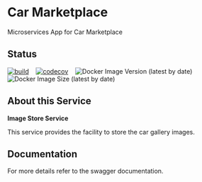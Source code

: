 # Car Marketplace

Microservices App for Car Marketplace

## Status

[![build](https://github.com/geekymon2/carmarketplace-imgstore-svc/actions/workflows/build.yml/badge.svg)](https://github.com/geekymon2/carmarketplace-imgstore-svc/actions/workflows/build.yml) &nbsp;&nbsp; [![codecov](https://codecov.io/gh/geekymon2/carmarketplace-imgstore-svc/branch/main/graph/badge.svg?token=LH7ATDIHTB)](https://codecov.io/gh/geekymon2/carmarketplace-imgstore-svc) &nbsp;&nbsp; ![Docker Image Version (latest by date)](https://img.shields.io/docker/v/geekymon2/cm-imgstore-svc) &nbsp;&nbsp; ![Docker Image Size (latest by date)](https://img.shields.io/docker/image-size/geekymon2/cm-imgstore-svc)

## About this Service

**Image Store Service**

This service provides the facility to store the car gallery images. 

## Documentation

For more details refer to the swagger documentation.